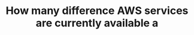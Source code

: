 ---
layout: answer
title: "How many difference AWS services are currently available a"
blurb: "There are currently over 200 AWS services currently available, as of Janaury 2022."
quid: 69
---